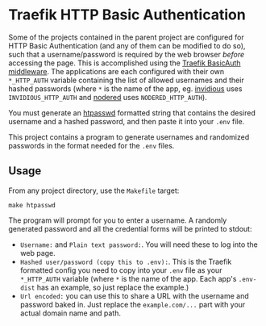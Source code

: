 # Traefik HTTP Basic Authentication

Some of the projects contained in the parent project are configured for HTTP
Basic Authentication (and any of them can be modified to do so), such that a
username/password is required by the web browser *before* accessing the page.
This is accomplished using the [Traefik BasicAuth
middleware](https://doc.traefik.io/traefik/middlewares/http/basicauth/). The
applications are each configured with their own `*_HTTP_AUTH` variable
containing the list of allowed usernames and their hashed passwords (where `*`
is the name of the app, eg. [invidious](../invidious) uses `INVIDIOUS_HTTP_AUTH`
and [nodered](../nodered) uses `NODERED_HTTP_AUTH`).

You must generate an [htpasswd](https://man.archlinux.org/man/htpasswd.1)
formatted string that contains the desired username and a hashed password, and
then paste it into your `.env` file.

This project contains a program to generate usernames and randomized passwords
in the format needed for the `.env` files.

## Usage

From any project directory, use the `Makefile` target:

```
make htpasswd
```

The program will prompt for you to enter a username. A randomly generated
password and all the credential forms will be printed to stdout:

 * `Username:` and `Plain text password:`. You will need these to log into the
   web page.
 * `Hashed user/password (copy this to .env):`. This is the Traefik formatted
   config you need to copy into your `.env` file as your `*_HTTP_AUTH` variable
   (where `*` is the name of the app. Each app's `.env-dist` has an example, so
   just replace the example.)
 * `Url encoded:` you can use this to share a URL with the username and password
   baked in. Just replace the `example.com/...` part with your actual domain
   name and path.

